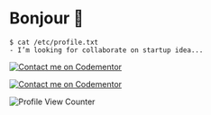 # Bonjour 👋
```console
$ cat /etc/profile.txt 
- I’m looking for collaborate on startup idea...

```
[![Contact me on Codementor](https://www.codementor.io/m-badges/diantolintin3/im-a-cm-b.svg)](https://www.codementor.io/@diantolintin3?refer=badge)

[![Contact me on Codementor](https://www.codementor.io/m-badges/diantolintin3/book-session.svg)](https://www.codementor.io/@diantolintin3?refer=badge)

![Profile View Counter](https://komarev.com/ghpvc/?username=dlintin)
